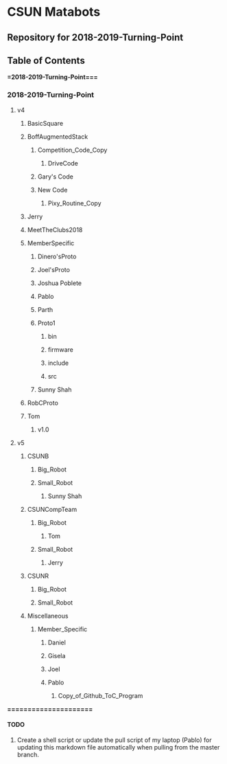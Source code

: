 # **CSUN Matabots**

## **Repository for 2018-2019-Turning-Point**

## Table of Contents
**=2018-2019-Turning-Point===**

### 2018-2019-Turning-Point

1. v4

     1. BasicSquare

     1. BoffAugmentedStack

           1. Competition_Code_Copy

                 1. DriveCode

           1. Gary's Code

           1. New Code

                 1. Pixy_Routine_Copy

     1. Jerry

     1. MeetTheClubs2018

     1. MemberSpecific

           1. Dinero'sProto

           1. Joel'sProto

           1. Joshua Poblete

           1. Pablo

           1. Parth

           1. Proto1

                 1. bin

                 1. firmware

                 1. include

                 1. src

           1. Sunny Shah

     1. RobCProto

     1. Tom

           1. v1.0

1. v5

     1. CSUNB

           1. Big_Robot

           1. Small_Robot

                 1. Sunny Shah

     1. CSUNCompTeam

           1. Big_Robot

                 1. Tom

           1. Small_Robot

                 1. Jerry

     1. CSUNR

           1. Big_Robot

           1. Small_Robot

     1. Miscellaneous

           1. Member_Specific

                 1. Daniel

                 1. Gisela

                 1. Joel

                 1. Pablo

                       1. Copy_of_Github_ToC_Program

**=====================**
#### TODO

1. Create a shell script or update the pull script of my laptop (Pablo) for updating this markdown file automatically  when pulling from the master branch.
